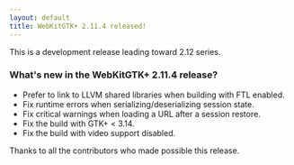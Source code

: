 ```yaml
---
layout: default
title: WebKitGTK+ 2.11.4 released!
---
```


This is a development release leading toward 2.12 series.

### What's new in the WebKitGTK+ 2.11.4 release?

 - Prefer to link to LLVM shared libraries when building with FTL enabled.
 - Fix runtime errors when serializing/deserializing session state.
 - Fix critical warnings when loading a URL after a session restore.
 - Fix the build with GTK+ < 3.14.
 - Fix the build with video support disabled.

Thanks to all the contributors who made possible this release.
